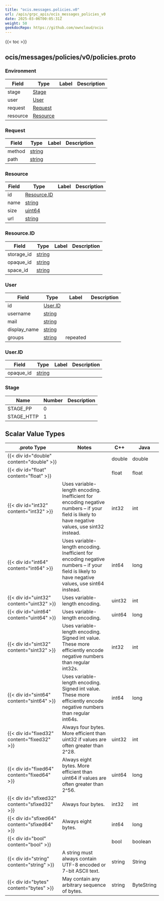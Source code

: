 ```yaml
---
title: "ocis.messages.policies.v0"
url: /apis/grpc_apis/ocis_messages_policies_v0
date: 2025-03-06T00:05:31Z
weight: 50
geekdocRepo: https://github.com/owncloud/ocis
---
```


{{< toc >}}



## ocis/messages/policies/v0/policies.proto

### Environment



| Field | Type | Label | Description |
| ----- | ---- | ----- | ----------- |
| stage | [Stage](#stage) |  |  |
| user | [User](#user) |  |  |
| request | [Request](#request) |  |  |
| resource | [Resource](#resource) |  |  |

### Request



| Field | Type | Label | Description |
| ----- | ---- | ----- | ----------- |
| method | [string](#string) |  |  |
| path | [string](#string) |  |  |

### Resource



| Field | Type | Label | Description |
| ----- | ---- | ----- | ----------- |
| id | [Resource.ID](#resourceid) |  |  |
| name | [string](#string) |  |  |
| size | [uint64](#uint64) |  |  |
| url | [string](#string) |  |  |

### Resource.ID



| Field | Type | Label | Description |
| ----- | ---- | ----- | ----------- |
| storage_id | [string](#string) |  |  |
| opaque_id | [string](#string) |  |  |
| space_id | [string](#string) |  |  |

### User



| Field | Type | Label | Description |
| ----- | ---- | ----- | ----------- |
| id | [User.ID](#userid) |  |  |
| username | [string](#string) |  |  |
| mail | [string](#string) |  |  |
| display_name | [string](#string) |  |  |
| groups | [string](#string) | repeated |  |

### User.ID



| Field | Type | Label | Description |
| ----- | ---- | ----- | ----------- |
| opaque_id | [string](#string) |  |  |

### Stage



| Name | Number | Description |
| ---- | ------ | ----------- |
| STAGE_PP | 0 |  |
| STAGE_HTTP | 1 |  |

## Scalar Value Types

| .proto Type | Notes | C++ | Java |
| ----------- | ----- | --- | ---- |
| {{< div id="double" content="double" >}} |  | double | double |
| {{< div id="float" content="float" >}} |  | float | float |
| {{< div id="int32" content="int32" >}} | Uses variable-length encoding. Inefficient for encoding negative numbers – if your field is likely to have negative values, use sint32 instead. | int32 | int |
| {{< div id="int64" content="int64" >}} | Uses variable-length encoding. Inefficient for encoding negative numbers – if your field is likely to have negative values, use sint64 instead. | int64 | long |
| {{< div id="uint32" content="uint32" >}} | Uses variable-length encoding. | uint32 | int |
| {{< div id="uint64" content="uint64" >}} | Uses variable-length encoding. | uint64 | long |
| {{< div id="sint32" content="sint32" >}} | Uses variable-length encoding. Signed int value. These more efficiently encode negative numbers than regular int32s. | int32 | int |
| {{< div id="sint64" content="sint64" >}} | Uses variable-length encoding. Signed int value. These more efficiently encode negative numbers than regular int64s. | int64 | long |
| {{< div id="fixed32" content="fixed32" >}} | Always four bytes. More efficient than uint32 if values are often greater than 2^28. | uint32 | int |
| {{< div id="fixed64" content="fixed64" >}} | Always eight bytes. More efficient than uint64 if values are often greater than 2^56. | uint64 | long |
| {{< div id="sfixed32" content="sfixed32" >}} | Always four bytes. | int32 | int |
| {{< div id="sfixed64" content="sfixed64" >}} | Always eight bytes. | int64 | long |
| {{< div id="bool" content="bool" >}} |  | bool | boolean |
| {{< div id="string" content="string" >}} | A string must always contain UTF-8 encoded or 7-bit ASCII text. | string | String |
| {{< div id="bytes" content="bytes" >}} | May contain any arbitrary sequence of bytes. | string | ByteString |

